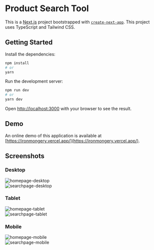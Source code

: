 # Product Search Tool

This is a [Next.js](https://nextjs.org/) project bootstrapped with [`create-next-app`](https://github.com/vercel/next.js/tree/canary/packages/create-next-app). This project uses TypeScript and Tailwind CSS.

## Getting Started

Install the dependencies:

```bash
npm install
# or
yarn
```

Run the development server:

```bash
npm run dev
# or
yarn dev
```

Open [http://localhost:3000](http://localhost:3000) with your browser to see the result.

## Demo

An online demo of this application is available at [https://ironmongery.vercel.app/](https://ironmongery.vercel.app/).

## Screenshots

### Desktop

![homepage-desktop](https://github.com/vlipatdev/ironmongery/blob/main/public/screenshots/homepage-desktop.png)  
![searchpage-desktop](https://github.com/vlipatdev/ironmongery/blob/main/public/screenshots/searchpage-desktop.png)

### Tablet

![homepage-tablet](https://github.com/vlipatdev/ironmongery/blob/main/public/screenshots/homepage-tablet.png)  
![searchpage-tablet](https://github.com/vlipatdev/ironmongery/blob/main/public/screenshots/searchpage-tablet.png)

### Mobile

![homepage-mobile](https://github.com/vlipatdev/ironmongery/blob/main/public/screenshots/homepage-mobile.png)  
![searchpage-mobile](https://github.com/vlipatdev/ironmongery/blob/main/public/screenshots/searchpage-mobile.png)
